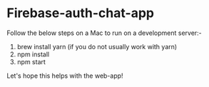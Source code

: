 # Firebase-auth-chat-app
Follow the below steps on a Mac to run on a development server:-

1. brew install yarn (if you do not usually work with yarn)
2. npm install
3. npm start

Let's hope this helps with the web-app!
